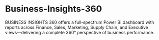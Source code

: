 # Business-Insights-360
BUSINESS INSIGHTS 360 offers a full-spectrum Power BI dashboard with reports across Finance, Sales, Marketing, Supply Chain, and Executive views—delivering a complete 360° perspective of business performance.
